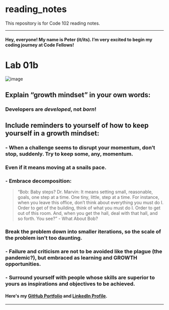 # reading_notes
This repository is for Code 102 reading notes.

----------------------------------------------
#### Hey, everyone! My name is Peter (it/its). I’m very excited to begin my coding journey at Code Fellows!

# Lab 01b

![image](https://user-images.githubusercontent.com/81570648/192704138-052cdff8-06df-401a-b7c5-108b36317802.png)


## Explain “growth mindset” in your own words:
### **Developers are _developed_, not _born_!**


## Include reminders to yourself of how to keep yourself in a growth mindset:
### - When a challenge seems to disrupt your momentum, don’t stop, suddenly. Try to keep some, any, momentum. 
###   Even if it means moving at a snails pace.
### ⁃	Embrace decomposition: 

> “Bob: Baby steps? Dr. Marvin: It means setting small, reasonable, goals, one step at a time. One tiny, little, step at a time. For instance, when you leave this office, don’t think about everything you must do I. Order to get of the building, think of what you must do I. Order to get out of this room. And, when you get the hall, deal with that hall, and so forth. You see?” - What About Bob? 

###   Break the problem down into smaller iterations, so the scale of the problem isn’t too daunting.
### ⁃	Failure and criticism are not to be avoided like the plague (the pandemic?), but embraced as learning and GROWTH opportunities.
### ⁃	Surround yourself with people whose skills are superior to yours as inspirations and objectives to be achieved.

#### Here's my [GitHub Portfolio](https://github.com/pgmorales76) and [LinkedIn Profile](https://linkedin.com/in/peter-morales-4206a7190).
----------------------------------------------
